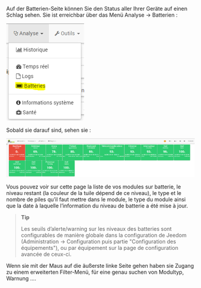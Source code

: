 Auf der Batterien-Seite können Sie den Status aller Ihrer Geräte auf einen Schlag sehen. Sie ist erreichbar über das Menü Analyse → Batterien :

![](../images/battery.PNG)

Sobald sie darauf sind, sehen sie :

![](../images/battery2.PNG)

Vous pouvez voir sur cette page la liste de vos modules sur batterie, le niveau restant (la couleur de la tuile dépend de ce niveau), le type et le nombre de piles qu’il faut mettre dans le module, le type du module ainsi que la date à laquelle l’information du niveau de batterie a été mise à jour.

> **Tip**
>
> Les seuils d’alerte/warning sur les niveaux des batteries sont configurables de manière globale dans la configuration de Jeedom (Administration → Configuration puis partie "Configuration des équipements"), ou par équipement sur la page de configuration avancée de ceux-ci.

Wenn sie mit der Maus auf die äußerste linke Seite gehen haben sie Zugang zu einem erweiterten Filter-Menü, für eine genau suchen von Modultyp, Warnung ….

